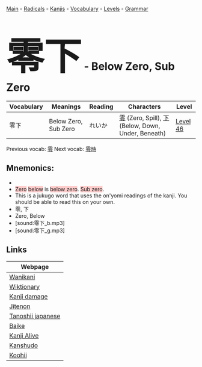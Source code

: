 <style> bigfont {font-size: 100px}</style>
[Main](../README.md) -
[Radicals](../radicals.md) -
[Kanjis](../kanjis.md) -
[Vocabulary](../vocabulary.md) -
[Levels](../levels.md) -
[Grammar](../grammar.md)
# <bigfont> 零下</bigfont> - Below Zero, Sub Zero 

| Vocabulary | Meanings | Reading | Characters | Level |
| --- | --- | --- | --- | --- |
| 零下 | Below Zero, Sub Zero | れいか |  [零](../kanjis/零.md) (Zero, Spill), [下](../kanjis/下.md) (Below, Down, Under, Beneath) | [Level 46](../levels/wk_level46.md) |

Previous vocab: [零](零.md) Next vocab: [零時](零時.md) 

## Mnemonics:

* 
* <span style="background-color:#ffcccb"> Zero</span> <span style="background-color:#ffcccb"> below</span> is <span style="background-color:#ffcccb"> below zero</span>. <span style="background-color:#ffcccb"> Sub zero</span>.
* This is a jukugo word that uses the on'yomi readings of the kanji. You should be able to read this on your own.
* 零, 下
* Zero, Below
* [sound:零下_b.mp3]
* [sound:零下_g.mp3]


## Links 

| Webpage |
| --- |
| [Wanikani          ](https://www.wanikani.com/kanji/零下) |
| [Wiktionary        ](https://en.wiktionary.org/wiki/零下) |
| [Kanji damage      ](http://www.kanjidamage.com/kanji/search?utf8=✓&q=零下) |
| [Jitenon           ](https://jitenon.com/kanji/零下) |
| [Tanoshii japanese ](https://www.tanoshiijapanese.com/dictionary/kanji.cfm?k=零下) |
| [Baike             ](https://baike.baidu.com/item/零下) |
| [Kanji Alive       ](https://app.kanjialive.com/零下) |
| [Kanshudo          ](https://www.kanshudo.com/searchmn?q=零下) |
| [Koohii            ](https://kanji.koohii.com/study/kanji/零下) |
